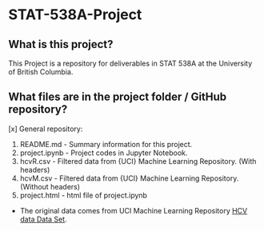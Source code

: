 # STAT-538A-Project

## What is this project? 
This Project is a repository for deliverables in STAT 538A at the University of British Columbia.

## What files are in the project folder / GitHub repository?
[x] General repository:
   1. README.md - Summary information for this project.
   2. project.ipynb - Project codes in Jupyter Notebook.
   3. hcvR.csv - Filtered data from {UCI} Machine Learning Repository. (With headers)
   4. hcvM.csv - Filtered data from {UCI} Machine Learning Repository. (Without headers)
   5. project.html - html file of project.ipynb

+ The original data comes from UCI Machine Learning Repository [HCV data Data Set](http://archive.ics.uci.edu/ml/datasets/HCV+data#).
